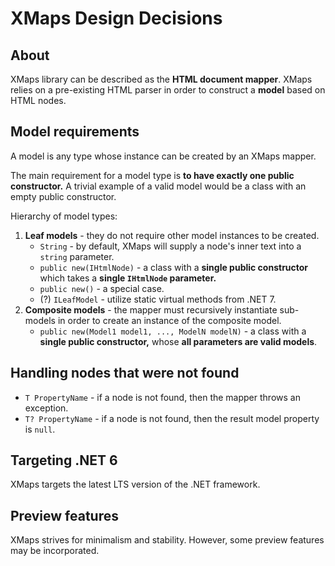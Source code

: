 # XMaps Design Decisions

## About

XMaps library can be described as the **HTML document mapper**. XMaps relies on a pre-existing HTML parser in order to construct a **model** based on HTML nodes.

## Model requirements

A model is any type whose instance can be created by an XMaps mapper.

The main requirement for a model type is **to have exactly one public constructor.** A trivial example of a valid model would be a class with an empty public constructor.

Hierarchy of model types:

1. **Leaf models** - they do not require other model instances to be created.
   - `String` - by default, XMaps will supply a node's inner text into a `string` parameter.
   - `public new(IHtmlNode)` - a class with a **single public constructor** which takes a **single `IHtmlNode` parameter.**
   - `public new()` - a special case.
   - (?) `ILeafModel` - utilize static virtual methods from .NET 7.
2. **Composite models** - the mapper must recursively instantiate sub-models in order to create an instance of the composite model.
   - `public new(Model1 model1, ..., ModelN modelN)` - a class with a **single public constructor,** whose **all parameters are valid models**.

## Handling nodes that were not found

- `T PropertyName` - if a node is not found, then the mapper throws an exception.
- `T? PropertyName` - if a node is not found, then the result model property is `null`.

## Targeting .NET 6

XMaps targets the latest LTS version of the .NET framework.

## Preview features

XMaps strives for minimalism and stability. However, some preview features may be incorporated.
